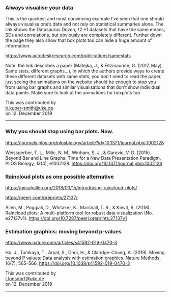 ### Always visualise your data
This is the quickest and most convincing example I’ve seen that one should always visualise one’s data and not rely on statistical summaries alone. The link shows the Datasaurus Dozen, 12 +1 datasets that have the same means, SDs and correlations, but obviously are completely different. Further down the page they also show that box plots too can hide a huge amount of information.


https://www.autodeskresearch.com/publications/samestats

Note: the link describes a paper (Matejka, J., & Fitzmaurice, G. (2017, May). Same stats, different graphs...), in which the authors provide ways to create these different datasets with same stats; you don’t need to read the paper, just seeing the animations on the website should be enough to stop you from using bar graphs and similar visualisations that don’t show individual data points. Make sure to look at the animations for boxplots too

This was contributed by  
b.kuper-smith@uke.de  
on 12. December 2019  

------

### Why you should stop using bar plots. Now.

https://journals.plos.org/plosbiology/article?id=10.1371/journal.pbio.1002128

Weissgerber, T. L., Milic, N. M., Winham, S. J., & Garovic, V. D. (2015). Beyond Bar and Line Graphs: Time for a New Data Presentation Paradigm. PLOS Biology, 13(4), e1002128. https://doi.org/10.1371/journal.pbio.1002128


### Raincloud plots as one possible alternative

https://micahallen.org/2018/03/15/introducing-raincloud-plots/

https://peerj.com/preprints/27137/

Allen, M., Poggiali, D., Whitaker, K., Marshall, T. R., & Kievit, R. (2018). Raincloud plots: A multi-platform tool for robust data visualization (No. e27137v1). https://doi.org/10.7287/peerj.preprints.27137v1


### Estimation graphics: moving beyond p-values

https://www.nature.com/articles/s41592-019-0470-3

Ho, J., Tumkaya, T., Aryal, S., Choi, H., & Claridge-Chang, A. (2019). Moving beyond P values: Data analysis with estimation graphics. Nature Methods, 16(7), 565–566. https://doi.org/10.1038/s41592-019-0470-3


This was contributed by  
t.lonsdorf@uke.de  
on 12. December 2019  

----
